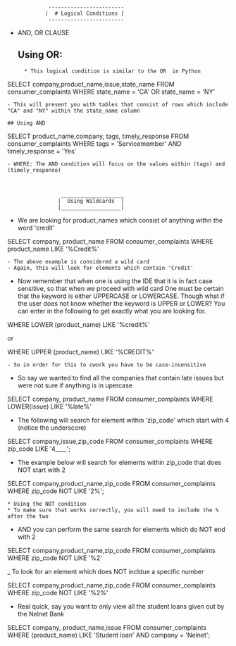 			 	 ------------------------
			 	|  # Logical Conditions | 
			 	 ------------------------


- AND, OR CLAUSE

	## Using OR:
		* This logical condition is similar to the OR  in Python

SELECT company,product_name,issue,state_name
FROM consumer_complaints 
WHERE state_name = 'CA' OR state_name = 'NY' 

	- This will present you with tables that consist of rows which include "CA" and "NY" within the state_name column

	## Using AND

SELECT product_name,company, tags, timely_response
FROM consumer_complaints
WHERE tags = 'Servicemember' AND timely_response = 'Yes'

	- WHERE: The AND condition will focus on the values within (tags) and 		(timely_response)



					 ____________________
					|  Using Wildcards  | 
					|___________________|

- We are looking for product_names which consist of anything withn the word 'credit'

SELECT company, product_name
FROM consumer_complaints
WHERE product_name LIKE '%Credit%'

	- The above example is considered a wild card
	- Again, this will look for elements which contain 'Credit'

- Now remember that when one is using the IDE that it is in fact case sensitive, so that when we proceed with wild card One must be certain that the keyword is either UPPERCASE or LOWERCASE. Though what if the user does not know whether the keyword is UPPER or LOWER? You can enter in the following to get exactly what you are looking for.

WHERE LOWER (product_name) LIKE '%credit%'

or 

WHERE UPPER (product_name) LIKE '%CREDIT%'

	- So in order for this to cwork you have to be case-insensitive


- So say we wanted to find all the companies that contain late issues but were not sure if anything is in upercase

SELECT company, product_name
FROM consumer_complaints
WHERE LOWER(issue) LIKE '%late%'



- The following will search for element within 'zip_code' which start with 4 (notice the underscore)


SELECT company,issue,zip_code
FROM consumer_complaints 
WHERE zip_code LIKE '4____';


- The example below will search for elements within zip_code that does NOT start with 2

SELECT company,product_name,zip_code
FROM consumer_complaints
WHERE zip_code NOT LIKE '2%'; 
	
	* Using the NOT condition
	* To make sure that works correctly, you will need to include the % after the two

- AND you can perform the same search for elements which do NOT end with 2 

SELECT company,product_name,zip_code
FROM consumer_complaints
WHERE zip_code NOT LIKE '%2'

_ To look for an element which does NOT incldue a specific number 

SELECT company,product_name,zip_code
FROM consumer_complaints
WHERE zip_code NOT LIKE '%2%'


- Real quick, say you want to only view all the student loans given out by the Nelnet Bank 

SELECT company, product_name,issue
FROM consumer_complaints
WHERE (product_name) LIKE 'Student loan' AND company = 'Nelnet';